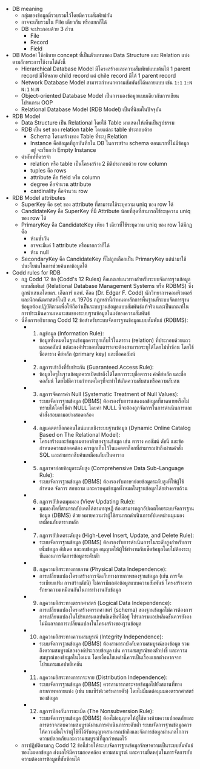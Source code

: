 - DB meaning
	- กลุ่มของข้อมูลมี่รวบรวมไว้โดยมีความสัมพัทธ์กัน
	- อาจจะเก็บรวมใน File เดียวกัน หรือแยกก็ได้
	- DB จะประกอบด้วย 3 ส่วน
		- File
		- Record
		- Field
- DB Model ใช้อธิบาย concept ที่เป็นตัวแทนของ Data Structure และ Relation แบ่งตามลักษระการใช้งานได้ดังนี้
	- Hierarchical Database Model มีโครงสร้างและความสัมพัทธ์แบบต้นไม้ 1 parent record มีได้หลาย child record แต่ chile record มีได้ 1 parent record
	- Network Database Model สามารถกำหนกความสัมพันธ์ได้หลายแบบ เช่น `1:1` `1:N` `N:1` `N:N`
	- Object-oriented Database Model เป็นการมองข้อมูลแบบเดียวกับการเขียนโปรแกรม OOP
	- Relational Database Model (RDB Model) เป็นที่นิยมในปัจจุบัน
- RDB Model
	- Data Structure เป็น Relational โดยใช้ Table มาแสดงให้เห็นเป็นรูปธรรม
	- RDB เป็น set ของ relation table โดยแต่ละ table ประกอบด้วย
		- Schema โดรงสร้างของ Table ที่ระบุ Relation
		- Instance คือข้อมูลที่ถูกบันทึกใน DB ในการสร้าง schema ตอนแรกที่ไม่มีข้อมูลอยู่ จะเรียกว่า Empty Instance
	- คำศัพท์ที่ควรจำ
		- relation หรือ table เป็นโครงสร้าง 2 มิติประกอบด้วย row column
		- tuples คือ rows
		- attribute คือ field หรือ column
		- degree คือจำนวน attribute
		- cardinality คือจำนวน row
- RDB Model attributes
	- SuperKey คือ set ของ attribute ที่สามารถใช้ระบุความ uniq ของ row ได้
	- CandidateKey คือ SuperKey ที่มี Attribute น้อยที่สุดที่สามารถใช้ระบุความ uniq ของ row ได้
	- PrimaryKey คือ CandidateKey เพียง 1 เดียวที่ใช้ระบุความ uniq ของ row ได้มีกฏคือ
		- ห้ามซ้ำกัน
		- อาจจะมีแค่ 1 attribute หรือมากกว่าก็ได้
		- ห้าม null
	- SecondaryKey คือ CandidateKey ที่ไม่ถูกเลือกเป็น PrimaryKey แต่นำมาใช้ปนะโยชนในการช่วยค้นหาข้อมูลได้
- Codd rules for RDB
	- กฎ Codd 12 ข้อ (Codd's 12 Rules) คือเกณฑ์แนวทางสำหรับระบบจัดการฐานข้อมูลแบบสัมพันธ์ (Relational Database Management Systems หรือ RDBMS) ซึ่งถูกนำเสนอโดยดร. เอ็ดการ์ แอฟ. ค็อด (Dr. Edgar F. Codd) นักวิทยาการคอมพิวเตอร์และนักคณิตศาสตร์ในปี ค.ศ. 1970s กฎเหล่านี้กำหนดหลักการพื้นฐานที่ระบบจัดการฐานข้อมูลต้องปฏิบัติตามเพื่อให้ถือว่าเป็นระบบฐานข้อมูลแบบสัมพันธ์แท้จริง และเป็นเกณฑ์ในการประเมินความเหมาะสมของระบบฐานข้อมูลในแง่ของความสัมพันธ์
	- นี่คือการอธิบายกฎ Codd 12 ข้อสำหรับระบบจัดการฐานข้อมูลแบบสัมพันธ์ (RDBMS):
		- 1. กฎข้อมูล (Information Rule):
			- ข้อมูลทั้งหมดในฐานข้อมูลควรถูกเก็บไว้ในตาราง (relation) ที่ประกอบด้วยแถวและคอลัมน์ แต่ละองค์ประกอบในตารางจะต้องสามารถระบุได้โดยไม่ซ้ำซ้อน โดยใช้ชื่อตาราง คีย์หลัก (primary key) และชื่อคอลัมน์
		- 2. กฎการเข้าถึงที่รับประกัน (Guaranteed Access Rule):
			- ข้อมูลใดๆในฐานข้อมูลควรเปิดเข้าถึงได้โดยการระบุชื่อตาราง ค่าคีย์หลัก และชื่อคอลัมน์ โดยไม่มีความกำหนดใดๆที่จะทำให้เกิดความสับสนหรือความสับสน
		- 3. กฎการจัดการค่า Null (Systematic Treatment of Null Values):
			- ระบบจัดการฐานข้อมูล (DBMS) ต้องรองรับการแสดงผลข้อมูลที่ขาดหายหรือไม่ทราบได้โดยใช้ค่า NULL โดยค่า NULL นี้จะต้องถูกจัดการในการดำเนินการและคำสั่งสอบถามอย่างสอดคล้อง
		- 4. กฎแคตตาล็อกออนไลน์แบบเชิงระบบฐานข้อมูล (Dynamic Online Catalog Based on The Relational Model):
			- โครงสร้างและข้อมูลเมตาดาต้าของฐานข้อมูล เช่น ตาราง คอลัมน์ ดัชนี และข้อกำหนดความสอดคล้อง ควรถูกเก็บไว้ในแคตตาล็อกที่สามารถเข้าถึงผ่านคำสั่ง SQL และสามารถสืบค้นเหมือนกับเป็นตาราง
		- 5. กฎภาษาย่อยข้อมูลระดับสูง (Comprehensive Data Sub-Language Rule):
			- ระบบจัดการฐานข้อมูล (DBMS) ต้องรองรับภาษาย่อยข้อมูลระดับสูงที่ให้ผู้ใช้กำหนด จัดการ สอบถาม และควบคุมข้อมูลทั้งหมดในฐานข้อมูลได้อย่างครบถ้วน
		- 6. กฎการอัปเดตมุมมอง (View Updating Rule):
			- มุมมองใดที่สามารถอัปเดตได้ตามทฤษฎี ต้องสามารถถูกอัปเดตโดยระบบจัดการฐานข้อมูล (DBMS) ด้วย หมายความว่าผู้ใช้สามารถดำเนินการอัปเดตผ่านมุมมองเหมือนกับตารางหลัก
		- 7. กฎการอัปเดตระดับสูง (High-Level Insert, Update, and Delete Rule):
			- ระบบจัดการฐานข้อมูล (DBMS) ต้องรองรับการดำเนินการในระดับสูงสำหรับการเพิ่มข้อมูล อัปเดต และลบข้อมูล อนุญาตให้ผู้ใช้ทำงานกับเซ็ตข้อมูลโดยไม่ต้องระบุขั้นตอนการจัดการข้อมูลระดับต่ำ
		- 8. กฎความอิสระทางกายภาพ (Physical Data Independence):
			- การเปลี่ยนแปลงโครงสร้างการจัดเก็บทางกายภาพของฐานข้อมูล (เช่น การจัดระเบียบแฟ้ม การสร้างดัชนี) ไม่ควรมีผลต่อข้อมูลแบบความสัมพันธ์ โครงสร้างควรรักษาความเหมือนกันในการทำงานกับข้อมูล
		- 9. กฎความอิสระทางตรรกศาสตร์ (Logical Data Independence):
			- การเปลี่ยนแปลงโครงสร้างตรรกศาสตร์ (schema) ของฐานข้อมูลไม่ควรต้องการการเปลี่ยนแปลงในโปรแกรมแอปพลิเคชันที่มีอยู่ โปรแกรมแอปพลิเคชันควรยังคงไม่มีผลจากการเปลี่ยนแปลงในโครงสร้างของฐานข้อมูล
		- 10. กฎความอิสระทางความสมบูรณ์ (Integrity Independence):
			- ระบบจัดการฐานข้อมูล (DBMS) ต้องสามารถบังคับความสมบูรณ์ของข้อมูล รวมถึงความสมบูรณ์ขององค์ประกอบข้อมูล เช่น ความสมบูรณ์ของตัวบ่งชี้ และความสมบูรณ์ของข้อมูลในโดเมน โดยเงื่อนไขเหล่านี้ควรเป็นเรื่องแยกต่างหากจากโปรแกรมแอปพลิเคชัน
		- 11. กฎความอิสระทางการกระจาย (Distribution Independence):
			- ระบบจัดการฐานข้อมูล (DBMS) ควรสามารถกระจายข้อมูลไปยังสถานที่ทางกายภาพหลายแห่ง (เช่น บนเซิร์ฟเวอร์หลายตัว) โดยไม่มีผลต่อมุมมองตรรกศาสตร์ของข้อมูล
		- 12. กฎการป้องกันการละเมิด (The Nonsubversion Rule):
			- ระบบจัดการฐานข้อมูล (DBMS) ต้องไม่อนุญาตให้ผู้ใช้หวงห้ามความปลอดภัยและการตรวจสอบความสมบูรณ์ผ่านการดำเนินการระดับต่ำ ระบบจัดการฐานข้อมูลควรให้ความมั่นใจว่าผู้ใช้ที่ได้รับอนุญาตสามารถเข้าถึงและจัดการข้อมูลผ่านกลไกการความปลอดภัยและความสมบูรณ์ที่ถูกกำหนดไว้
	- การปฏิบัติตามกฎ Codd 12 ข้อนี้ช่วยให้ระบบจัดการฐานข้อมูลรักษาความเป็นระบบสัมพันธ์ของโมเดลข้อมูล ส่งผลให้มีความสอดคล้อง ความสมบูรณ์ และความยืดหยุ่นในการจัดการกับความต้องการข้อมูลที่ซับซ้อนได้